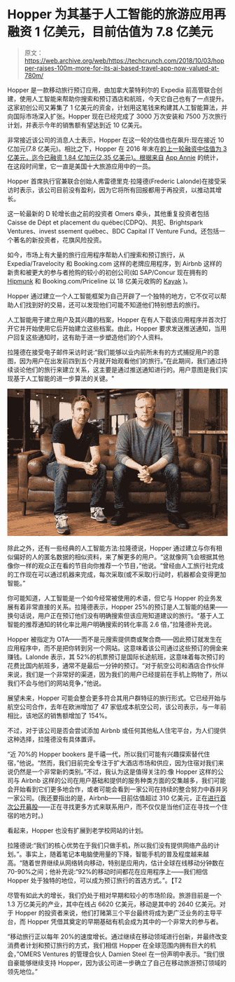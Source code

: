 # Hopper 为其基于人工智能的旅游应用再融资 1 亿美元，目前估值为 7.8 亿美元 

> 原文：<https://web.archive.org/web/https://techcrunch.com/2018/10/03/hopper-raises-100m-more-for-its-ai-based-travel-app-now-valued-at-780m/>

Hopper 是一款移动旅行预订应用，由加拿大蒙特利尔的 Expedia 前高管联合创建，使用人工智能来帮助你搜索和预订酒店和航班，今天它自己也有了一点提升。这家初创公司又筹集了 1 亿美元的资金，计划用这笔钱来构建其人工智能算法，并向国际市场深入扩张。Hopper 现在已经完成了 3000 万次安装和 7500 万次旅行计划，并表示今年的销售额有望达到近 10 亿美元。

非常接近该公司的消息人士表示，Hopper 在这一轮的估值也在飙升:现在接近 10 亿加元(7.8 亿美元)。相比之下，Hopper 在 2016 年末在[的上一轮融资中估值为 3 亿美元，迄今已融资 1.84 亿加元(2.35 亿美元)。根据来自](https://web.archive.org/web/20221220224952/https://www.forbes.com/sites/kathleenchaykowski/2018/04/10/the-vacation-predictor-how-the-fastest-growing-flight-booking-app-is-using-ai-to-transform-travel-hopper/#2a7ab2fe23bd) [App Annie](https://web.archive.org/web/20221220224952/https://www.appannie.com/apps/ios/app/hopper-airfare-predictions/details/) 的统计，在这段时间里，它一直是美国十大旅游应用中的一员。

Hopper 首席执行官兼联合创始人弗雷德里克·拉隆德(Frederic Lalonde)在接受采访时表示，该公司目前没有盈利，因为它将所有回报都用于再投资，以推动其增长。

这一轮最新的 D 轮增长由之前的投资者 Omers 牵头，其他重复投资者包括 Caisse de Dépt et placement du québec(CDPQ)、共犯、Brightspark Ventures、invest ssement québec、BDC Capital IT Venture Fund。还包括一个著名的新投资者，花旗风险投资。

如今，市场上有大量的旅行应用程序帮助人们搜索和预订旅行，从 Expedia/Travelocity 和 Booking.com 这样的老牌应用程序，到 Airbnb 这样的新贵和被更大的参与者抢购的较小的初创公司(如 SAP/Concur 现在拥有的 [Hipmunk](https://web.archive.org/web/20221220224952/https://techcrunch.com/2016/09/13/concur-buys-hipmunk-to-add-search-to-its-travel-and-expense-management-platform/) 和 Booking.com/Priceline 以 18 亿美元收购的 [Kayak](https://web.archive.org/web/20221220224952/https://techcrunch.com/2012/11/08/priceline-com-acquires-kayak-for-1-8-billion/) )。

Hopper 通过建立一个人工智能框架为自己开辟了一个独特的地方，它不仅可以帮助人们找到好的交易，还可以发现他们可能不知道他们特别想去的旅行。

人工智能用于建立用户及其兴趣的档案，Hopper 在有人下载该应用程序并首次打开它并开始使用它后开始建立这些档案。由此，Hopper 要求发送推送通知，当用户回复这些通知时，这有助于进一步塑造他们的个人资料。

拉隆德在接受电子邮件采访时说:“我们能够以业内前所未有的方式捕捉用户的意图，因为用户在出发前四到五个月就开始观看他们的旅行。”在此期间，我们通过持续谈论他们的旅行来建立关系，这主要是通过推送通知进行的。用户意图是我们实现基于人工智能的进一步算法的关键。"

![](img/8759262cf1f2df1b80a92e7782b489c2.png)

除此之外，还有一些经典的人工智能方法:拉隆德说，Hopper 通过建立与你有相似偏好的人的匿名数据的相似资料，来了解更多的用户。“这就像网飞会根据其他像你一样的观众正在看的节目向你推荐一个节目，”他说。“曾经由人工旅行社完成的工作现在可以通过机器来完成，每次采取(或不采取)行动时，机器都会变得更加智能。”

你可能知道，人工智能是一个如今经常被使用的术语，但它与 Hopper 的业务发展有着非常直接的关系。拉隆德表示，Hopper 25%的预订是人工智能的结果——换句话说，用户正在预订他们没有明确搜索但该应用知道建议的旅行。“基于人工智能的推荐通知的转化率比用户明确搜索的转化率高 2.6 倍，”拉隆德补充说。

Hopper 被指定为 OTA——而不是元搜索提供商或聚合商——因此预订就发生在应用程序中，而不是把你转到另一个网站。这意味着该公司通过这些预订的佣金来赚钱。Lalonde 表示，其 52%的机票预订是国际长途航班，这意味着每次预订的花费比国内航班多，通常不是最后一分钟的预订。“对于航空公司和酒店合作伙伴来说，我们是一个非常好的渠道，因为我们的用户已经提前在手机上购物了，所以我们不会与他们的网站竞争，”他说。

展望未来，Hopper 可能会整合更多符合其用户群特征的旅行形式。它已经开始与航空公司合作，去年在欧洲增加了 47 家低成本航空公司，该公司表示，与一年前相比，该地区的销售额增加了 154%。

不过，对于该公司是否会尝试添加 Airbnb 或任何其他私人住宅平台，为人们提供这种选择，拉隆德没有具体置评。

“近 70%的 Hopper bookers 是千禧一代，所以我们可能有兴趣探索替代住宿，”他说。“然而，我们目前完全专注于扩大酒店市场和供应，因为住宿对我们来说仍然是一个非常新的类别。”不过，我认为这是值得关注的:像 Hopper 这样的公司与 Airbnb 这样的公司在用户基础和提供的服务种类方面的交集越多，我们可能会开始看到它们更多地合作，或者可能会看到一家公司在持续的整合努力中吞并另一家公司。(我还要指出的是，Airbnb——目前估值超过 310 亿美元，正在[进行首次公开募股](https://web.archive.org/web/20221220224952/https://techcrunch.com/2018/06/29/airbnb-ipo/)——正在寻找更多方式来联系用户，而不仅仅是当他们正在寻找一个住宿的地方时。) 

看起来，Hopper 也没有扩展到老学校网站的计划。

拉隆德说:“我们的核心优势在于我们只做手机，所以我们没有提供网络产品的计划。”。事实上，随着笔记本电脑使用量的下降，智能手机的普及程度越来越高。“随着世界继续从网络转向移动，特别是应用内，估计全球在线移动分钟数在 70-90%之间；他补充说:“92%的移动时间都花在应用程序上——我们相信 Hopper 处于独特的地位，可以成为预订旅行的首选方式。”。【T2

尽管有如此大的增长，我们仍处于相对早期和较小的市场阶段。旅游目前是一个 1.3 万亿美元的产业，其中在线占 6620 亿美元，移动是其中的 2640 亿美元。对于 Hopper 的投资者来说，他们打赌第三个平台最终将成为更广泛业务的主导平台，而 Hopper 凭借其奠定的早期基础有机会成为其中的一个非常大的参与者。

“移动旅行正以每年 20%的速度增长。通过继续在移动领域进行创新，并最终改变消费者计划和预订旅行的方式，我们相信 Hopper 在全球范围内拥有巨大的机会，”OMERS Ventures 的管理合伙人 Damien Steel 在一份声明中表示。“我们很自豪能够继续支持 Hopper，因为该公司进一步确立了自己在移动旅游预订领域的领先地位。”